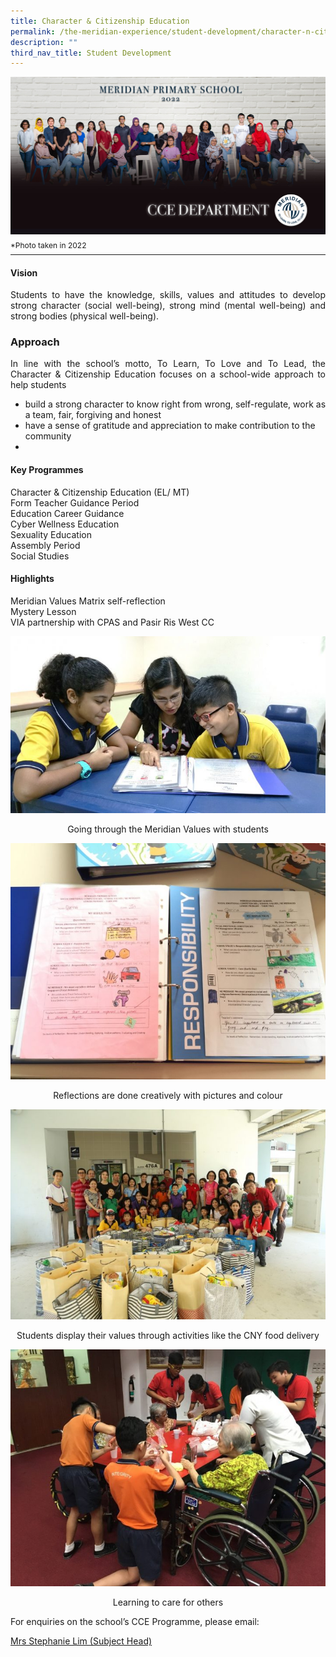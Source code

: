 ```yaml
---
title: Character & Citizenship Education
permalink: /the-meridian-experience/student-development/character-n-citizenship-education/
description: ""
third_nav_title: Student Development
---
```

![](/images/Our%20Staff/2022%20Dept%20Photo/CCE.jpg)
<p style="line-height:0.1em; font-size: 12px;">*Photo taken in 2022</p>
<hr>


#### Vision

<p align = "justify">Students to have the knowledge, skills, values and attitudes to develop strong character (social well-being), strong mind (mental well-being) and strong bodies (physical well-being).</p>

### Approach
<p align = "justify">In line with the school’s motto, To Learn, To Love and To Lead, the Character & Citizenship Education focuses on a school-wide approach to help students
<ul>
	<li>build a strong character to know right from wrong, self-regulate, work as a team, fair, forgiving and honest</li>
	<li> have a sense of gratitude and appreciation to make contribution to the community</li>
	<li></li>
</ul>
</p>
  
<p align = "justify"></p>

#### Key Programmes

Character & Citizenship Education (EL/ MT) <br>
Form Teacher Guidance Period <br>
Education Career Guidance <br>
Cyber Wellness Education <br>
Sexuality Education <br>
Assembly Period <br>
Social Studies

#### Highlights
Meridian Values Matrix self-reflection<br>
Mystery Lesson<br>
VIA partnership with CPAS and Pasir Ris West CC

![](/images/CCE/CCE-1.jpg)
<p align = "center">Going through the Meridian Values with students</p>

![](/images/CCE/CCE-2.jpg)
<p align = "center">Reflections are done creatively with pictures and colour</p>

![](/images/CCE/CCE-3.jpg)
<p align = "center">Students display their values through activities like the CNY food delivery</p>

![](/images/CCE/CCE-4.jpg)
<p align = "center">Learning to care for others</p>


<p>For enquiries on the school’s CCE Programme, please email:</p>
<a href="mailto:Wan_Boon_Tay@moe.edu.sg">Mrs Stephanie Lim (Subject Head)</a>